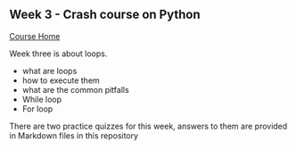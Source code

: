 ## Week 3 - Crash course on Python 
[Course Home](https://www.coursera.org/learn/python-crash-course/home/welcome)

Week three is about loops.

- what are loops
- how to execute them
- what are the common pitfalls
- While loop
- For loop

There are two practice quizzes for this week, answers to them are provided in Markdown files in this repository



